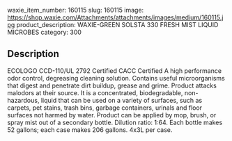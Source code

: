 waxie_item_number: 160115
slug: 160115
image: https://shop.waxie.com/Attachments/attachments/images/medium/160115.jpg
product_description: WAXIE-GREEN SOLSTA 330 FRESH MIST LIQUID MICROBES
category: 300

## Description
ECOLOGO CCD-110/UL 2792 Certified CACC Certified A high performance odor control, degreasing cleaning solution. Contains useful microorganisms that digest and penetrate dirt buildup, grease and grime. Product attacks malodors at their source. It is a concentrated, biodegradable, non-hazardous, liquid that can be used on a variety of surfaces, such as carpets, pet stains, trash bins, garbage containers, urinals and floor surfaces not harmed by water. Product can be applied by mop, brush, or spray mist out of a secondary bottle. Dilution ratio: 1:64. Each bottle makes 52 gallons; each case makes 206 gallons. 4x3L per case.
